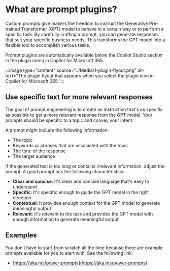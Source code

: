 # What are prompt plugins?

Custom prompts give makers the freedom to instruct the Generative Pre-trained Transformer (GPT) model to behave in a certain way or to perform a specific task. By carefully crafting a prompt, you can generate responses that suit your specific business needs. This transforms the GPT model into a flexible tool to accomplish various tasks.

Prompt plugins are automatically available below the Copilot Studio section in the plugin menu in Copilot for Microsoft 365.

:::image type="content" source="../Media/1-plugin-flyout.png" alt-text="The plugin flyout that appears when you select the plugin icon in Copilot for Microsoft 365.":::

## Use specific text for more relevant responses

The goal of prompt engineering is to create an instruction that's as specific as possible to get a more relevant response from the GPT model. Your prompts should be specific to a topic and convey your intent.

A prompt might include the following information:

- The topic
- Keywords or phrases that are associated with the topic
- The tone of the response
- The target audience

If the generated text is too long or contains irrelevant information, adjust the prompt. A good prompt has the following characteristics:

- **Clear and concise**: It's clear and concise language that's easy to understand
- **Specific**: It's specific enough to guide the GPT model in the right direction
- **Contextual**: It provides enough context for the GPT model to generate meaningful output
- **Relevant**: It's relevant to the task and provides the GPT model with enough information to generate meaningful output

## Examples

You don’t have to start from scratch all the time because there are example prompts available for you to start with. See the following link:

- [https://aka.ms/power-prompts](https://aka.ms/power-prompts)
